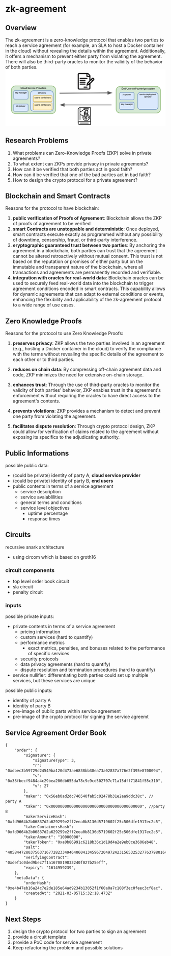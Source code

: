 # zk-agreement

## Overview

The zk-agreement is a zero-knowledge protocol that enables two parties to reach a service agreement (for example, an SLA to host a Docker container in the cloud) without revealing the details within the agreement. Additionally, it offers a mechanism to prevent either party from violating the agreement. There will also be third-party oracles to monitor the validity of the behavior of both parties.
![alt text](img/phase1.png)

## Research Problems

1. What problems can Zero-Knowledge Proofs (ZKP) solve in private agreements?
2. To what extent can ZKPs provide privacy in private agreements?
3. How can it be verified that both parties act in good faith?
4. How can it be verified that one of the bad parties act in bad faith?
5. How to design the crypto protocol for a private agreement?

## Blockchain and Smart Contracts

Reasons for the protocol to have blockchain:

1. **public verification of Proofs of Agreement**: Blockchain allows the ZKP of proofs of agreement to be verified
2. **smart Contracts are unstoppable and deterministic**: Once deployed, smart contracts execute exactly as programmed without any possibility of downtime, censorship, fraud, or third-party interference.
3. **eryptographic guaranteed trust between two parties**: By anchoring the agreement in a blockchain, both parties can trust that the agreement cannot be altered retroactively without mutual consent. This trust is not based on the reputation or promises of either party but on the immutable and transparent nature of the blockchain, where all transactions and agreements are permanently recorded and verifiable.
4. **integration with oracles for real-world data**: Blockchain oracles can be used to securely feed real-world data into the blockchain to trigger agreement conditions encoded in smart contracts. This capability allows for dynamic agreements that can adapt to external conditions or events, enhancing the flexibility and applicability of the zk-agreement protocol to a wide range of use cases.

## Zero Knowledge Proofs

Reasons for the protocol to use Zero Knowledge Proofs:

1. **preserves privacy**: ZKP allows the two parties involved in an agreement (e.g., hosting a Docker container in the cloud) to verify the compliance with the terms without revealing the specific details of the agreement to each other or to third parties.

2. **reduces on chain data**: By compressing off-chain agreement data and code, ZKP minimizes the need for extensive on-chain storage.

3. **enhances trust**: Through the use of third-party oracles to monitor the validity of both parties' behavior, ZKP enables trust in the agreement's enforcement without requiring the oracles to have direct access to the agreement's contents.
4. **prevents violations**: ZKP provides a mechanism to detect and prevent one party from violating the agreement.

5. **facilitates dispute resolution**: Through crypto protocol design, ZKP could allow for verification of claims related to the agreement without exposing its specifics to the adjudicating authority.

## Public Informations

possible public data:

- (could be private) identity of party A, **cloud service provider**
- (could be private) identity of party B, **end users**
- public contents in terms of a service agreement
  - service description
  - service avaiablilities
  - general terms and conditions
  - service level objectives
    - uptime percentage
    - response times

## Circuits

recursive snark architecture

- using circom which is based on groth16

### circuit components

- top level order book circuit
- sla circuit
- penalty circuit

### inputs

possible private inputs:

- private contents in terms of a service agreement
  - pricing information
  - custom services (hard to quantify)
  - performance metrics
    - exact metrics, penalties, and bonuses related to the performance of specific services
  - security protocols
  - data privacy agreements (hard to quantify)
  - dispute resolution and termination procedures (hard to quantify)
- service nullifier: differentiating both parties could set up multiple services, but these services are unique

possible public inputs:

- identity of party A
- identity of party B
- pre-image of public parts within service agreement
- pre-image of the crypto protocol for signing the service agreemt

## Service Agreement Order Book

```json=
{
    "order": {
        "signature": {
            "signatureType": 3,
            "r": "0xdbec3b59729d24549ba120d473ae6838bb38ea73a02837a776e2f395e8708094",
            "s": "0x33fbecf9484a4c29bea206db655da78c9c9cd502707c71a15dff71841f55c310",
            "v": 27
        },
        "maker": "0x56eb0ad2dc746540fab5c02478b31e2aa9ddc38c", // party A
        "taker": "0x0000000000000000000000000000000000000000", //party B
        "makerServiceHash": "0xfd9664b2b06837d2a629299e2ff2eea0b8136d5719602f25c506dfe1917ec2c5",
        "takerContainersHash": "0xfd9664b2b06837d2a629299e2ff2eea0b8136d5719602f25c506dfe1917ec2c5",
        "takerAmount": "10000000",
        "takerToken": "0xa0b86991c6218b36c1d19d4a2e9eb0ce3606eb48",
        "salt": "40584472803756371677282334946406041345967204972423156532532776379801646390127",
        "verifyingContract": "0xdef1c0ded9bec7f1a1670819833240f027b25eff",
        "expiry": "1614959239",
    },
    "metaData": {
        "orderHash": "0xe4b47eb16a24c7e2de185e64ad9234b13052f1f60a0a7c108f3ec0feec3cf8ac",
        "createdAt": "2021-03-05T15:32:18.473Z"
    }
}
```

## Next Steps

1. design the crypto protocol for two parties to sign an agreement
2. provide a circuit template
3. provide a PoC code for service agreement
4. Keep refactoring the problem and possible solutions
